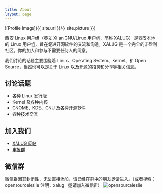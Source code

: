 ```yaml
---
title: About
layout: page
---
```

![Profile Image]({{ site.url }}/{{ site.picture }})

<p>西安 Linux 用户组（英文 Xi'an GNU/Linux 用户组，简称 XALUG） 是西安本地的 Linux 用户组，旨在促进开源软件的交流和沟通。XALUG 是一个完全的非盈利社区，你的加入和参与不需要任何人的同意。

我们讨论的话题主要围绕着 Linux、Operating System、Kernel、和 Open Source，当然也可以是关于 Linux 以及开源的招聘和分享等相关信息。</p>

<h2>讨论话题</h2>

<ul class="skill-list">
	<li>各种 Linux 发行版</li>
	<li>Kernel 及各种内核</li>
	<li>GNOME、KDE、GNU 及各种开源软件</li>
	<li>各种技术交流</li>
</ul>

## 加入我们

<ul>
	<li><a href="https://xalug.org/">XALUG 网站</a></li>
	<li><a href="https://t.me/xalug">电报群</a></li>
</ul>

## 微信群

微信群因其封闭性，无法直接添加，请已经在群中的朋友邀请进入。（或者搜索：opensourceleslie 注明：xalug，邀请加入微信群）
![opensourceleslie](https://fuchsia-china.com/wp-content/uploads/2018/11/wechat-qrcode-opensourceleslie-300x300.jpg)
